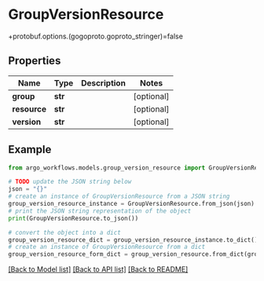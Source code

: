 # GroupVersionResource

+protobuf.options.(gogoproto.goproto_stringer)=false

## Properties

Name | Type | Description | Notes
------------ | ------------- | ------------- | -------------
**group** | **str** |  | [optional] 
**resource** | **str** |  | [optional] 
**version** | **str** |  | [optional] 

## Example

```python
from argo_workflows.models.group_version_resource import GroupVersionResource

# TODO update the JSON string below
json = "{}"
# create an instance of GroupVersionResource from a JSON string
group_version_resource_instance = GroupVersionResource.from_json(json)
# print the JSON string representation of the object
print(GroupVersionResource.to_json())

# convert the object into a dict
group_version_resource_dict = group_version_resource_instance.to_dict()
# create an instance of GroupVersionResource from a dict
group_version_resource_form_dict = group_version_resource.from_dict(group_version_resource_dict)
```
[[Back to Model list]](../README.md#documentation-for-models) [[Back to API list]](../README.md#documentation-for-api-endpoints) [[Back to README]](../README.md)


